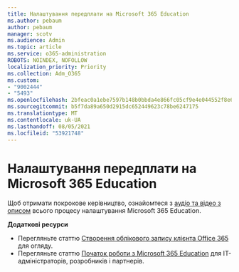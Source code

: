 ```yaml
---
title: Налаштування передплати на Microsoft 365 Education
ms.author: pebaum
author: pebaum
manager: scotv
ms.audience: Admin
ms.topic: article
ms.service: o365-administration
ROBOTS: NOINDEX, NOFOLLOW
localization_priority: Priority
ms.collection: Adm_O365
ms.custom:
- "9002444"
- "5493"
ms.openlocfilehash: 2bfeac0a1ebe7597b148b0bbda4e866fc05cf9e4e044552f8e6fa0f4227df736
ms.sourcegitcommit: b5f7da89a650d2915dc652449623c78be6247175
ms.translationtype: MT
ms.contentlocale: uk-UA
ms.lasthandoff: 08/05/2021
ms.locfileid: "53921748"
---
```

# <a name="set-up-a-microsoft-365-education-subscription"></a>Налаштування передплати на Microsoft 365 Education

Щоб отримати покрокове керівництво, ознайомтеся з [аудіо та відео з описом](https://aka.ms/M365EduSetup) всього процесу налаштування Microsoft 365 Education.

**Додаткові ресурси**

- Перегляньте статтю [Створення облікового запису клієнта Office 365](https://docs.microsoft.com/microsoft-365/education/deploy/create-your-office-365-tenant) для огляду.
- Перегляньте статтю [Початок роботи з Microsoft 365 Education](https://docs.microsoft.com/education/) для ІТ-адміністраторів, розробників і партнерів.